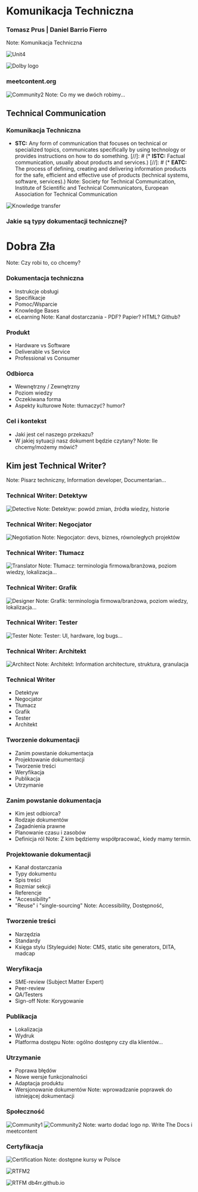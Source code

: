 # Komunikacja Techniczna
### Tomasz Prus | Daniel Barrio Fierro
Note: Komunikacja Techniczna



![Unit4](https://upload.wikimedia.org/wikipedia/commons/0/0b/Unit4_LogoLockup_RGB_Final.jpg)



![Dolby logo](http://logok.org/wp-content/uploads/2014/05/Dolby-logo.png)



### meetcontent.org
![Community2](https://encrypted-tbn0.gstatic.com/images?q=tbn:ANd9GcQGaYzZ5je12HXsv6sp5tsdqYJXvK5MSzZ3dqrJsldDkKf7uW3MM)
Note: Co my we dwóch robimy...



## Technical Communication
### Komunikacja Techniczna



* **STC:** Any form of communication that focuses on technical or specialized topics, communicates specifically by using technology or provides instructions on how to do something.
[//]: # (* **ISTC:** Factual communication, usually about products and services.)
[//]: # (* **EATC:** The process of defining, creating and delivering information products for the safe, efficient and effective use of products (technical systems, software, services).)
Note:  Society for Technical Communication, Institute of Scientific and Technical Communicators, European Association for Technical Communication



![Knowledge transfer](https://solutions21.com/wp-content/uploads/2016/05/blog_KnowledgeTransfer_Buddy_fb-1024x536.jpg)



### **Jakie są typy dokumentacji technicznej?**<!-- .element: style="font-family: 'Lato', Impact, sans-serif;" -->
# **Dobra**<!-- .element: style="font-family: 'Lato', Impact, sans-serif; color: #4CAF50"  class="fragment" data-fragment-index="1" --> **Zła**<!-- .element: style="font-family: 'Lato', Impact, sans-serif; color: #F44336" class="fragment" data-fragment-index="2" -->
Note: Czy robi to, co chcemy?



### Dokumentacja techniczna
- Instrukcje obsługi
- Specifikacje
- Pomoc/Wsparcie
- Knowledge Bases
- eLearning
Note: Kanał dostarczania - PDF? Papier? HTML? Github?



### Produkt
- Hardware vs Software
- Deliverable vs Service
- Professional vs Consumer



### Odbiorca
- Wewnętrzny / Zewnętrzny
- Poziom wiedzy
- Oczekiwana forma
- Aspekty kulturowe
Note: tłumaczyć? humor?



### Cel i kontekst
- Jaki jest cel naszego przekazu?
- W jakiej sytuacji nasz dokument będzie czytany?
Note: Ile chcemy/możemy mówić?



## Kim jest Technical Writer?
Note: Pisarz techniczny, Information developer, Documentarian...



### Technical Writer: Detektyw<!-- .element: style="font-family: 'Lato', Impact, sans-serif;" -->
![Detective](https://www.earthrangers.com/content/wildwire/detective.png)
Note: Detektyw: powód zmian, źródła wiedzy, historie



### Technical Writer: Negocjator<!-- .element: style="font-family: 'Lato', Impact, sans-serif;" -->
![Negotiation](https://cdn.munplanet.com/storage/uploads/52209627db7c13603b000001/topic/background_image/52e14088db7c1397780008a1/Negotiation.jpg)
Note: Negocjator: devs, biznes, równoległych projektów



### Technical Writer: Tłumacz<!-- .element: style="font-family: 'Lato', Impact, sans-serif;" -->
![Translator](http://icons.iconarchive.com/icons/marcus-roberto/google-play/512/Google-Translate-icon.png)
Note: Tłumacz: terminologia firmowa/branżowa, poziom wiedzy, lokalizacja...



### Technical Writer: Grafik<!-- .element: style="font-family: 'Lato', Impact, sans-serif;" -->
![Designer](https://usabilitygeek.com/wp-content/uploads/2014/03/when-to-prototype-when-to-wireframe-fidelity.jpg)
Note: Grafik: terminologia firmowa/branżowa, poziom wiedzy, lokalizacja...



### Technical Writer: Tester<!-- .element: style="font-family: 'Lato', Impact, sans-serif;" -->
![Tester](https://nexiilabs.com/blog/wp-content/uploads/2014/05/shutterstock_codebug.jpg)
Note: Tester: UI, hardware, log bugs...



### Technical Writer: Architekt<!-- .element: style="font-family: 'Lato', Impact, sans-serif;" -->
![Architect](http://sagitas.com/wp-content/uploads/2016/10/plans.png)
Note: Architekt: Information architecture, struktura, granulacja



### Technical Writer
- Detektyw
- Negocjator
- Tłumacz
- Grafik
- Tester
- Architekt



### Tworzenie dokumentacji
* Zanim powstanie dokumentacja<!-- .element: class="fragment" data-fragment-index="1" -->
* Projektowanie dokumentacji<!-- .element: class="fragment" data-fragment-index="2" -->
* Tworzenie treści<!-- .element: class="fragment" data-fragment-index="3" -->
* Weryfikacja<!-- .element: class="fragment" data-fragment-index="4" -->
* Publikacja<!-- .element: class="fragment" data-fragment-index="5" -->
* Utrzymanie<!-- .element: class="fragment" data-fragment-index="6" -->



### Zanim powstanie dokumentacja
* Kim jest odbiorca?
* Rodzaje dokumentów
* Zagadnienia prawne<!-- .element: class="fragment" data-fragment-index="1" -->
* Planowanie czasu i zasobów<!-- .element: class="fragment" data-fragment-index="1" -->
* Definicja ról<!-- .element: class="fragment" data-fragment-index="1" -->
Note: Z kim będziemy współpracować, kiedy mamy termin.



### Projektowanie dokumentacji
* Kanał dostarczania
* Typy dokumentu
* Spis treści
* Rozmiar sekcji
* Referencje<!-- .element: class="fragment" data-fragment-index="1" -->
* "Accessibility"<!-- .element: class="fragment" data-fragment-index="2" -->
* "Reuse" i "single-sourcing"<!-- .element: class="fragment" data-fragment-index="3" -->
Note: Accessibility, Dostępność,



### **Tworzenie treści**<!-- .element: style="font-family: 'Lato', Impact, sans-serif;" -->
* Narzędzia
* Standardy
* Księga stylu (Styleguide)
Note: CMS, static site generators, DITA, madcap



### Weryfikacja
* SME-review (Subject Matter Expert)
* Peer-review
* QA/Testers
* Sign-off
Note: Korygowanie



### Publikacja
* Lokalizacja
* Wydruk
* Platforma dostępu
Note: ogólno dostępny czy dla klientów...



### Utrzymanie
* Poprawa błędów
* Nowe wersje funkcjonalności
* Adaptacja produktu
* Wersjonowanie dokumentów
Note: wprowadzanie poprawek do istniejącej dokumentacji



### Społeczność<!-- .element: style="font-family: 'Lato', Impact, sans-serif;" -->
![Community1](http://soapconf.com/wp-content/uploads/2017/02/logo.png)
![Community2](https://encrypted-tbn0.gstatic.com/images?q=tbn:ANd9GcQGaYzZ5je12HXsv6sp5tsdqYJXvK5MSzZ3dqrJsldDkKf7uW3M)
Note: warto dodać logo np. Write The Docs i meetcontent



### Certyfikacja<!-- .element: style="font-family: 'Lato', Impact, sans-serif;" -->
![Certification](https://i1.wp.com/techwriter.pl/wp-content/uploads/2015/08/itcqf_logo_black-e1442054514270.jpg)
Note: dostępne kursy w Polsce



![RTFM2](http://s2.quickmeme.com/img/c1/c1fa1ad064066b5c2ce7f4cfe448c742bdc1451557e3f8c15d6db50aede8758d.jpg)



![RTFM](https://pbs.twimg.com/media/Cgd7ixyXEAAaN1Z.jpg)
db4rr.github.io
